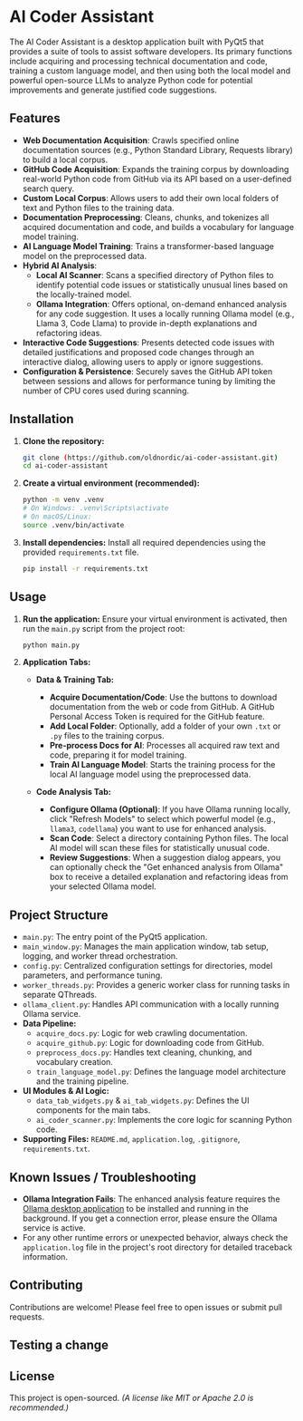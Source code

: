 # AI Coder Assistant

The AI Coder Assistant is a desktop application built with PyQt5 that provides a suite of tools to assist software developers. Its primary functions include acquiring and processing technical documentation and code, training a custom language model, and then using both the local model and powerful open-source LLMs to analyze Python code for potential improvements and generate justified code suggestions.

## Features

* **Web Documentation Acquisition**: Crawls specified online documentation sources (e.g., Python Standard Library, Requests library) to build a local corpus.
* **GitHub Code Acquisition**: Expands the training corpus by downloading real-world Python code from GitHub via its API based on a user-defined search query.
* **Custom Local Corpus**: Allows users to add their own local folders of text and Python files to the training data.
* **Documentation Preprocessing**: Cleans, chunks, and tokenizes all acquired documentation and code, and builds a vocabulary for language model training.
* **AI Language Model Training**: Trains a transformer-based language model on the preprocessed data.
* **Hybrid AI Analysis**:
    * **Local AI Scanner**: Scans a specified directory of Python files to identify potential code issues or statistically unusual lines based on the locally-trained model.
    * **Ollama Integration**: Offers optional, on-demand enhanced analysis for any code suggestion. It uses a locally running Ollama model (e.g., Llama 3, Code Llama) to provide in-depth explanations and refactoring ideas.
* **Interactive Code Suggestions**: Presents detected code issues with detailed justifications and proposed code changes through an interactive dialog, allowing users to apply or ignore suggestions.
* **Configuration & Persistence**: Securely saves the GitHub API token between sessions and allows for performance tuning by limiting the number of CPU cores used during scanning.

## Installation

1.  **Clone the repository:**
    ```bash
    git clone (https://github.com/oldnordic/ai-coder-assistant.git)
    cd ai-coder-assistant
    ```

2.  **Create a virtual environment (recommended):**
    ```bash
    python -m venv .venv
    # On Windows: .venv\Scripts\activate
    # On macOS/Linux:
    source .venv/bin/activate
    ```

3.  **Install dependencies:**
    Install all required dependencies using the provided `requirements.txt` file.
    ```bash
    pip install -r requirements.txt
    ```

## Usage

1.  **Run the application:**
    Ensure your virtual environment is activated, then run the `main.py` script from the project root:
    ```bash
    python main.py
    ```

2.  **Application Tabs:**

    * **Data & Training Tab:**
        * **Acquire Documentation/Code**: Use the buttons to download documentation from the web or code from GitHub. A GitHub Personal Access Token is required for the GitHub feature.
        * **Add Local Folder**: Optionally, add a folder of your own `.txt` or `.py` files to the training corpus.
        * **Pre-process Docs for AI**: Processes all acquired raw text and code, preparing it for model training.
        * **Train AI Language Model**: Starts the training process for the local AI language model using the preprocessed data.

    * **Code Analysis Tab:**
        * **Configure Ollama (Optional)**: If you have Ollama running locally, click "Refresh Models" to select which powerful model (e.g., `llama3`, `codellama`) you want to use for enhanced analysis.
        * **Scan Code**: Select a directory containing Python files. The local AI model will scan these files for statistically unusual code.
        * **Review Suggestions**: When a suggestion dialog appears, you can optionally check the "Get enhanced analysis from Ollama" box to receive a detailed explanation and refactoring ideas from your selected Ollama model.

## Project Structure

* `main.py`: The entry point of the PyQt5 application.
* `main_window.py`: Manages the main application window, tab setup, logging, and worker thread orchestration.
* `config.py`: Centralized configuration settings for directories, model parameters, and performance tuning.
* `worker_threads.py`: Provides a generic worker class for running tasks in separate QThreads.
* `ollama_client.py`: Handles API communication with a locally running Ollama service.
* **Data Pipeline:**
    * `acquire_docs.py`: Logic for web crawling documentation.
    * `acquire_github.py`: Logic for downloading code from GitHub.
    * `preprocess_docs.py`: Handles text cleaning, chunking, and vocabulary creation.
    * `train_language_model.py`: Defines the language model architecture and the training pipeline.
* **UI Modules & AI Logic:**
    * `data_tab_widgets.py` & `ai_tab_widgets.py`: Defines the UI components for the main tabs.
    * `ai_coder_scanner.py`: Implements the core logic for scanning Python code.
* **Supporting Files:** `README.md`, `application.log`, `.gitignore`, `requirements.txt`.

## Known Issues / Troubleshooting

* **Ollama Integration Fails**: The enhanced analysis feature requires the [Ollama desktop application](https://ollama.com/) to be installed and running in the background. If you get a connection error, please ensure the Ollama service is active.
* For any other runtime errors or unexpected behavior, always check the `application.log` file in the project's root directory for detailed traceback information.

## Contributing

Contributions are welcome! Please feel free to open issues or submit pull requests.

## Testing a change
## License

This project is open-sourced. *(A license like MIT or Apache 2.0 is recommended.)*
